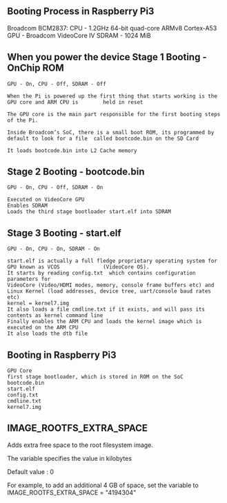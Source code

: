 Booting Process in Raspberry Pi3
---------------------------------

Broadcom BCM2837:
	CPU 	-	1.2GHz 64-bit quad-core ARMv8 Cortex-A53
	GPU 	-	Broadcom VideoCore IV
	SDRAM	-	1024 MiB

When you power the device
Stage 1 Booting - OnChip ROM
----------------------------
	GPU - On, CPU - Off, SDRAM - Off

	When the Pi is powered up the first thing that starts working is the GPU core and ARM CPU is 		held in reset

	The GPU core is the main part responsible for the first booting steps of the Pi. 

	Inside Broadcom’s SoC, there is a small boot ROM, its programmed by default to look for a file 	called bootcode.bin on the SD Card

	It loads bootcode.bin into L2 Cache memory
			

Stage 2 Booting - bootcode.bin
------------------------------

	GPU - On, CPU - Off, SDRAM - On

	Executed on VideoCore GPU
	Enables SDRAM
	Loads the third stage bootloader start.elf into SDRAM

Stage 3 Booting - start.elf
----------------------------

	GPU - On, CPU - On, SDRAM - On

	start.elf is actually a full fledge proprietary operating system for GPU known as VCOS      		(VideoCore OS).
	It starts by reading config.txt  which contains configuration parameters for
	VideoCore (Video/HDMI modes, memory, console frame buffers etc) and
	Linux Kernel (load addresses, device tree, uart/console baud rates etc)
	kernel = kernel7.img
	It also loads a file cmdline.txt if it exists, and will pass its contents as kernel command line
	Finally enables the ARM CPU and loads the kernel image which is executed on the ARM CPU
	It also loads the dtb file
		
	
Booting in Raspberry Pi3
---------------------------

	GPU Core
	first stage bootloader, which is stored in ROM on the SoC
	bootcode.bin
	start.elf
	config.txt
	cmdline.txt
	kernel7.img
	
IMAGE_ROOTFS_EXTRA_SPACE
------------------------

Adds extra free space to the root filesystem image.

The variable specifies the value in kilobytes

Default value : 0

For example, to add an additional 4 GB of space, set the variable to IMAGE_ROOTFS_EXTRA_SPACE = "4194304"

